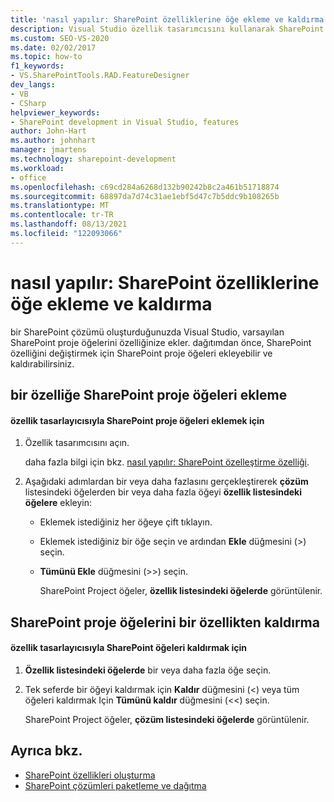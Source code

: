 ```yaml
---
title: 'nasıl yapılır: SharePoint özelliklerine öğe ekleme ve kaldırma | Microsoft Docs'
description: Visual Studio özellik tasarımcısını kullanarak SharePoint özelliklerine SharePoint proje öğeleri el ile ekleyin ve kaldırın.
ms.custom: SEO-VS-2020
ms.date: 02/02/2017
ms.topic: how-to
f1_keywords:
- VS.SharePointTools.RAD.FeatureDesigner
dev_langs:
- VB
- CSharp
helpviewer_keywords:
- SharePoint development in Visual Studio, features
author: John-Hart
ms.author: johnhart
manager: jmartens
ms.technology: sharepoint-development
ms.workload:
- office
ms.openlocfilehash: c69cd284a6268d132b90242b8c2a461b51718874
ms.sourcegitcommit: 68897da7d74c31ae1ebf5d47c7b5ddc9b108265b
ms.translationtype: MT
ms.contentlocale: tr-TR
ms.lasthandoff: 08/13/2021
ms.locfileid: "122093066"
---
```

# <a name="how-to-add-and-remove-items-to-sharepoint-features"></a>nasıl yapılır: SharePoint özelliklerine öğe ekleme ve kaldırma
  bir SharePoint çözümü oluşturduğunuzda Visual Studio, varsayılan SharePoint proje öğelerini özelliğinize ekler. dağıtımdan önce, SharePoint özelliğini değiştirmek için SharePoint proje öğeleri ekleyebilir ve kaldırabilirsiniz.

## <a name="add-sharepoint-project-items-to-a-feature"></a>bir özelliğe SharePoint proje öğeleri ekleme

#### <a name="to-add-sharepoint-project-items-with-the-feature-designer"></a>özellik tasarlayıcısıyla SharePoint proje öğeleri eklemek için

1. Özellik tasarımcısını açın.

    daha fazla bilgi için bkz. [nasıl yapılır: SharePoint özelleştirme özelliği](../sharepoint/how-to-customize-a-sharepoint-feature.md).

2. Aşağıdaki adımlardan bir veya daha fazlasını gerçekleştirerek **çözüm** listesindeki öğelerden bir veya daha fazla öğeyi **özellik listesindeki öğelere** ekleyin:

   - Eklemek istediğiniz her öğeye çift tıklayın.

   - Eklemek istediğiniz bir öğe seçin ve ardından **Ekle** düğmesini (>) seçin.

   - **Tümünü Ekle** düğmesini (>>) seçin.

     SharePoint Project öğeler, **özellik listesindeki öğelerde** görüntülenir.

## <a name="remove-sharepoint-project-items-from-a-feature"></a>SharePoint proje öğelerini bir özellikten kaldırma

#### <a name="to-remove-sharepoint-items-with-the-feature-designer"></a>özellik tasarlayıcısıyla SharePoint öğeleri kaldırmak için

1. **Özellik listesindeki öğelerde** bir veya daha fazla öğe seçin.

2. Tek seferde bir öğeyi kaldırmak için **Kaldır** düğmesini (<) veya tüm öğeleri kaldırmak Için **Tümünü kaldır** düğmesini (<<) seçin.

     SharePoint Project öğeler, **çözüm listesindeki öğelerde** görüntülenir.

## <a name="see-also"></a>Ayrıca bkz.
- [SharePoint özellikleri oluşturma](../sharepoint/creating-sharepoint-features.md)
- [SharePoint çözümleri paketleme ve dağıtma](../sharepoint/packaging-and-deploying-sharepoint-solutions.md)
